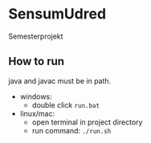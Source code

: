 # SensumUdred
Semesterprojekt

## How to run
java and javac must be in path.
- windows:
    - double click `run.bat`
- linux/mac:
    - open terminal in project directory
    - run command: `./run.sh`